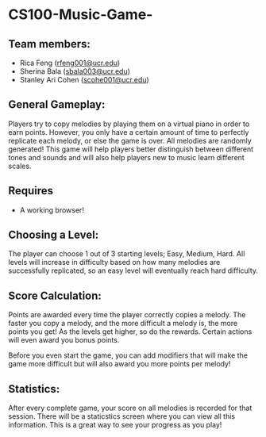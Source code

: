 # CS100-Music-Game-

## Team members: 
* Rica Feng (rfeng001@ucr.edu)
* Sherina Bala (sbala003@ucr.edu)
* Stanley Ari Cohen (scohe001@ucr.edu)

## General Gameplay: 
Players try to copy melodies by playing them on a virtual piano in order to earn points. However, you only have a certain amount of time to perfectly replicate each melody, or else the game is over. All melodies are randomly generated! This game will help players better distinguish between different tones and sounds and will also help players new to music learn different scales.

## Requires 
* A working browser!

## Choosing a Level:
The player can choose 1 out of 3 starting levels; Easy, Medium, Hard. 
All levels will increase in difficulty based on how many melodies are successfully replicated, so an easy level will eventually reach hard difficulty. 

## Score Calculation:
Points are awarded every time the player correctly copies a melody. The faster you copy a melody, and the more difficult a melody is, the more points you get! As the levels get higher, so do the rewards. Certain actions will even award you bonus points.

Before you even start the game, you can add modifiers that will make the game more difficult but will also award you more points per melody!

## Statistics:
After every complete game, your score on all melodies is recorded for that session. There will be a staticstics screen where you can view all this information. This is a great way to see your progress as you play!
